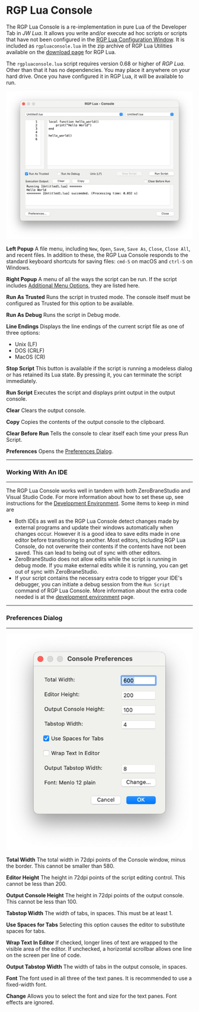 RGP Lua Console
===============

The RGP Lua Console is a re-implementation in pure Lua of the Developer Tab in _JW Lua_. It allows you write and/or execute ad hoc scripts or scripts that have not been configured in the [RGP Lua Configuration Window](/docs/rgp-lua/rgp-lua-configuration). It is included as `rgpluaconsole.lua` in the zip archive of RGP Lua Utilities available on the [download page](https://robertgpatterson.com/-fininfo/-rgplua/rgplua.html) for RGP Lua.

The `rgpluaconsole.lua` script requires version 0.68 or higher of _RGP Lua_. Other than that it has no dependencies. You may place it anywhere on your hard drive. Once you have configured it in RGP Lua, it will be available to run.

![RGP Lua Console](assets/rgpluaconsole.jpg "RGP Lua Console")

**Left Popup** A file menu, including `New`, `Open`, `Save`, `Save As`, `Close`, `Close All`, and recent files. In addition to these, the RGP Lua Console responds to the standard keyboard shortcuts for saving files: `cmd-S` on macOS and `ctrl-S` on Windows.

**Right Popup** A menu of all the ways the script can be run. If the script includes [Additional Menu Options](/docs/rgp-lua/finaleplugin-properties#additional-menu-options), they are listed here.

**Run As Trusted** Runs the script in trusted mode. The console itself must be configured as Trusted for this option to be available.

**Run As Debug** Runs the script in Debug mode.

**Line Endings** Displays the line endings of the current script file as one of three options:

- Unix (LF)
- DOS (CRLF)
- MacOS (CR)

**Stop Script** This button is available if the script is running a modeless dialog or has retained its Lua state. By pressing it, you can terminate the script immediately.

**Run Script** Executes the script and displays print output in the output console.

**Clear** Clears the output console.

**Copy** Copies the contents of the output console to the clipboard.

**Clear Before Run** Tells the console to clear itself each time your press Run Script.

**Preferences** Opens the [Preferences Dialog](#preferences-dialog).

---

### Working With An IDE

---

The RGP Lua Console works well in tandem with both ZeroBraneStudio and Visual Studio Code. For more information about how to set these up, see instructions for the [Development Environment](/docs/rgp-lua/development-environment). Some items to keep in mind are

- Both IDEs as well as the RGP Lua Console detect changes made by external programs and update their windows automatically when changes occur. However it is a good idea to save edits made in one editor before transitioning to another. Most editors, including RGP Lua Console, do not overwrite their contents if the contents have not been saved. This can lead to being out of sync with other editors.
- ZeroBraneStudio does not allow edits while the script is running in debug mode. If you make external edits while it is running, you can get out of sync with ZeroBraneStudio.
- If your script contains the necessary extra code to trigger your IDE's debugger, you can initiate a debug session from the `Run Script` command of RGP Lua Console. More information about the extra code needed is at the [development environment](/docs/rgp-lua/development-environment) page.

---

### Preferences Dialog

---

![Preferences Dialog](assets/rgpluaconsole_prefs.jpg "Preferences Dialog")

**Total Width** The total width in 72dpi points of the Console window, minus the border. This cannot be smaller than 580.

**Editor Height** The height in 72dpi points of the script editing control. This cannot be less than 200.

**Output Console Height** The height in 72dpi points of the output console. This cannot be less than 100.

**Tabstop Width** The width of tabs, in spaces. This must be at least 1.

**Use Spaces for Tabs** Selecting this option causes the editor to substitute spaces for tabs.

**Wrap Text In Editor** If checked, longer lines of text are wrapped to the visible area of the editor. If unchecked, a horizontal scrollbar allows one line on the screen per line of code.

**Output Tabstop Width** The width of tabs in the output console, in spaces.

**Font** The font used in all three of the text panes. It is recommended to use a fixed-width font.

**Change** Allows you to select the font and size for the text panes. Font effects are ignored.
